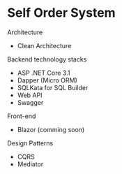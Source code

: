 # Self Order System

Architecture
- Clean Architecture

Backend technology stacks
- ASP .NET Core 3.1
- Dapper (Micro ORM)
- SQLKata for SQL Builder
- Web API
- Swagger

Front-end 
- Blazor (comming soon)

Design Patterns
- CQRS
- Mediator
